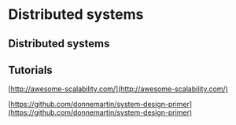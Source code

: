 # Distributed systems

## Distributed systems

## Tutorials

[http://awesome-scalability.com/](http://awesome-scalability.com/)

[https://github.com/donnemartin/system-design-primer](https://github.com/donnemartin/system-design-primer)

